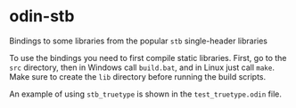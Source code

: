 # odin-stb

Bindings to some libraries from the popular `stb` single-header libraries


To use the bindings you need to first compile static libraries. First, go to the `src` directory, then in Windows call `build.bat`, and in Linux just call `make`. Make sure to create the `lib` directory before running the build scripts. 

An example of using `stb_truetype` is shown in the `test_truetype.odin` file.
